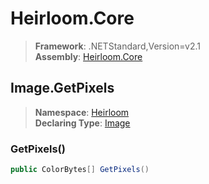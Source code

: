 # Heirloom.Core

> **Framework**: .NETStandard,Version=v2.1  
> **Assembly**: [Heirloom.Core][0]  

## Image.GetPixels

> **Namespace**: [Heirloom][0]  
> **Declaring Type**: [Image][1]  

### GetPixels()

```cs
public ColorBytes[] GetPixels()
```

[0]: ../../../Heirloom.Core.md
[1]: ../Image.md
